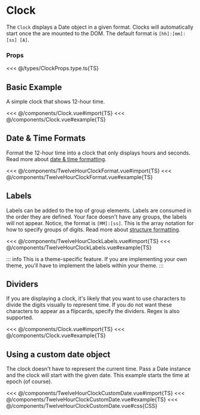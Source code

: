 <script setup lang="ts">
import Clock from '../components/Clock.vue';
import ClockWithDividers from '../components/ClockWithDividers.vue';
import TwelveHourClockFormat from '../components/TwelveHourClockFormat.vue';
import TwelveHourClockLabels from '../components/TwelveHourClockLabels.vue';
import TwentyFourHourClockLabelsAlt from '../components/TwentyFourHourClockLabelsAlt.vue';
import TwelveHourClockCustomDate from '../components/TwelveHourClockCustomDate.vue';
</script>

# Clock

The `Clock` displays a Date object in a given format. Clocks will automatically start once the are mounted to the DOM. The default format is `[hh]:[mm]:[ss] [A]`.

### Props

<<< @/types/ClockProps.type.ts{TS}

## Basic Example

A simple clock that shows 12-hour time.

<Clock />

<<< @/components/Clock.vue#import{TS}
<<< @/components/Clock.vue#example{TS}

## Date & Time Formats

Format the 12-hour time into a clock that only displays hours and seconds. Read more about [date & time formatting](/advanced/dates).

<TwelveHourClockFormat />

<<< @/components/TwelveHourClockFormat.vue#import{TS}
<<< @/components/TwelveHourClockFormat.vue#example{TS}

## Labels

Labels can be added to the top of group elements. Labels are consumed in the order they are defined. Your face doesn't have any groups, the labels will not appear. Notice, the format is `[MM]:[ss]`. This is the array notation for how to specify groups of digits. Read more about [structure formatting](/advanced/structure).

<TwelveHourClockLabels />

<<< @/components/TwelveHourClockLabels.vue#import{TS}
<<< @/components/TwelveHourClockLabels.vue#example{TS}

::: info
This is a theme-specific feature. If you are implementing your own theme, you'll have to implement the labels within your theme.
:::

## Dividers

If you are displaying a clock, it's likely that you want to use characters to divide the digits visually to represent time. If you do not want these characters to appear as a flipcards, specify the dividers. Regex is also supported.

<ClockWithDividers />

<<< @/components/Clock.vue#import{TS}
<<< @/components/Clock.vue#example{TS}

## Using a custom date object

The clock doesn't have to represent the current time. Pass a Date instance and the clock will start with the given date. This example starts the time at epoch (of course).

<TwelveHourClockCustomDate />

<<< @/components/TwelveHourClockCustomDate.vue#import{TS}
<<< @/components/TwelveHourClockCustomDate.vue#example{TS}
<<< @/components/TwelveHourClockCustomDate.vue#css{CSS}
